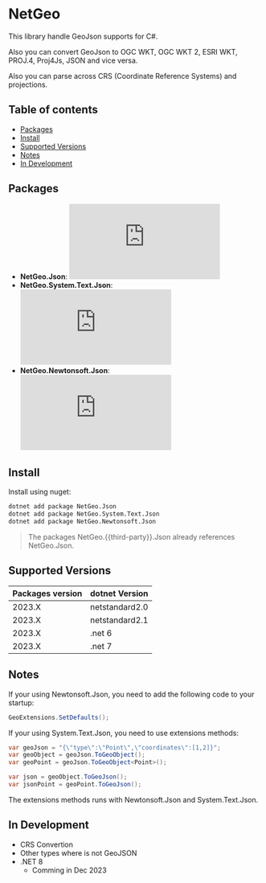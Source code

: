 # NetGeo

This library handle GeoJson supports for C#.

Also you can convert GeoJson to OGC WKT, OGC WKT 2, ESRI WKT, PROJ.4, Proj4Js, JSON and vice versa.

Also you can parse across CRS (Coordinate Reference Systems) and projections.

## Table of contents

  - [Packages](#packages)
  - [Install](#install)
  - [Supported Versions](#supported-versions)
  - [Notes](#notes)
  - [In Development](#in-development)
  
## Packages
- **NetGeo.Json**: [![NuGet](https://img.shields.io/nuget/v/NetGeo.Json?style=flat)](https://www.nuget.org/packages/NetGeo.Json/)
- **NetGeo.System.Text.Json**: [![NuGet](https://img.shields.io/nuget/v/NetGeo.System.Text.Json?style=flat)](https://www.nuget.org/packages/NetGeo.System.Text.Json/)
- **NetGeo.Newtonsoft.Json**: [![NuGet](https://img.shields.io/nuget/v/NetGeo.Newtonsoft.Json?style=flat)](https://www.nuget.org/packages/NetGeo.Newtonsoft.Json/)

## Install

Install using nuget:

```sh
dotnet add package NetGeo.Json
dotnet add package NetGeo.System.Text.Json
dotnet add package NetGeo.Newtonsoft.Json
```

> The packages NetGeo.{{third-party}}.Json already references NetGeo.Json.

## Supported Versions

| Packages version | dotnet Version |
| ---------------- | -------------- |
|      2023.X      | netstandard2.0 |
|      2023.X      | netstandard2.1 |
|      2023.X      | .net 6         |
|      2023.X      | .net 7         |

## Notes

If your using Newtonsoft.Json, you need to add the following code to your startup:

```csharp
GeoExtensions.SetDefaults();
```

If your using System.Text.Json, you need to use extensions methods:

```csharp
var geoJson = "{\"type\":\"Point\",\"coordinates\":[1,2]}";
var geoObject = geoJson.ToGeoObject();
var geoPoint = geoJson.ToGeoObject<Point>();

var json = geoObject.ToGeoJson();
var jsonPoint = geoPoint.ToGeoJson();
```

The extensions methods runs with Newtonsoft.Json and System.Text.Json.

## In Development

* CRS Convertion
* Other types where is not GeoJSON
* .NET 8
  * Comming in Dec 2023 
